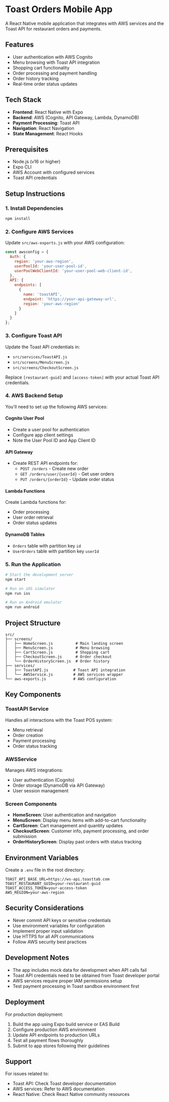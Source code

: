 # Toast Orders Mobile App

A React Native mobile application that integrates with AWS services and the Toast API for restaurant orders and payments.

## Features

- User authentication with AWS Cognito
- Menu browsing with Toast API integration
- Shopping cart functionality
- Order processing and payment handling
- Order history tracking
- Real-time order status updates

## Tech Stack

- **Frontend**: React Native with Expo
- **Backend**: AWS (Cognito, API Gateway, Lambda, DynamoDB)
- **Payment Processing**: Toast API
- **Navigation**: React Navigation
- **State Management**: React Hooks

## Prerequisites

- Node.js (v16 or higher)
- Expo CLI
- AWS Account with configured services
- Toast API credentials

## Setup Instructions

### 1. Install Dependencies

```bash
npm install
```

### 2. Configure AWS Services

Update `src/aws-exports.js` with your AWS configuration:

```javascript
const awsconfig = {
  Auth: {
    region: 'your-aws-region',
    userPoolId: 'your-user-pool-id',
    userPoolWebClientId: 'your-user-pool-web-client-id',
  },
  API: {
    endpoints: [
      {
        name: 'toastAPI',
        endpoint: 'https://your-api-gateway-url',
        region: 'your-aws-region'
      }
    ]
  }
};
```

### 3. Configure Toast API

Update the Toast API credentials in:
- `src/services/ToastAPI.js`
- `src/screens/MenuScreen.js`
- `src/screens/CheckoutScreen.js`

Replace `[restaurant-guid]` and `[access-token]` with your actual Toast API credentials.

### 4. AWS Backend Setup

You'll need to set up the following AWS services:

#### Cognito User Pool
- Create a user pool for authentication
- Configure app client settings
- Note the User Pool ID and App Client ID

#### API Gateway
- Create REST API endpoints for:
  - `POST /orders` - Create new order
  - `GET /orders/user/{userId}` - Get user orders
  - `PUT /orders/{orderId}` - Update order status

#### Lambda Functions
Create Lambda functions for:
- Order processing
- User order retrieval
- Order status updates

#### DynamoDB Tables
- `Orders` table with partition key `id`
- `UserOrders` table with partition key `userId`

### 5. Run the Application

```bash
# Start the development server
npm start

# Run on iOS simulator
npm run ios

# Run on Android emulator
npm run android
```

## Project Structure

```
src/
├── screens/
│   ├── HomeScreen.js          # Main landing screen
│   ├── MenuScreen.js          # Menu browsing
│   ├── CartScreen.js          # Shopping cart
│   ├── CheckoutScreen.js      # Order checkout
│   └── OrderHistoryScreen.js  # Order history
├── services/
│   ├── ToastAPI.js           # Toast API integration
│   └── AWSService.js         # AWS services wrapper
└── aws-exports.js            # AWS configuration
```

## Key Components

### ToastAPI Service
Handles all interactions with the Toast POS system:
- Menu retrieval
- Order creation
- Payment processing
- Order status tracking

### AWSService
Manages AWS integrations:
- User authentication (Cognito)
- Order storage (DynamoDB via API Gateway)
- User session management

### Screen Components
- **HomeScreen**: User authentication and navigation
- **MenuScreen**: Display menu items with add-to-cart functionality
- **CartScreen**: Cart management and quantity updates
- **CheckoutScreen**: Customer info, payment processing, and order submission
- **OrderHistoryScreen**: Display past orders with status tracking

## Environment Variables

Create a `.env` file in the root directory:

```
TOAST_API_BASE_URL=https://ws-api.toasttab.com
TOAST_RESTAURANT_GUID=your-restaurant-guid
TOAST_ACCESS_TOKEN=your-access-token
AWS_REGION=your-aws-region
```

## Security Considerations

- Never commit API keys or sensitive credentials
- Use environment variables for configuration
- Implement proper input validation
- Use HTTPS for all API communications
- Follow AWS security best practices

## Development Notes

- The app includes mock data for development when API calls fail
- Toast API credentials need to be obtained from Toast developer portal
- AWS services require proper IAM permissions setup
- Test payment processing in Toast sandbox environment first

## Deployment

For production deployment:
1. Build the app using Expo build service or EAS Build
2. Configure production AWS environment
3. Update API endpoints to production URLs
4. Test all payment flows thoroughly
5. Submit to app stores following their guidelines

## Support

For issues related to:
- Toast API: Check Toast developer documentation
- AWS services: Refer to AWS documentation
- React Native: Check React Native community resources